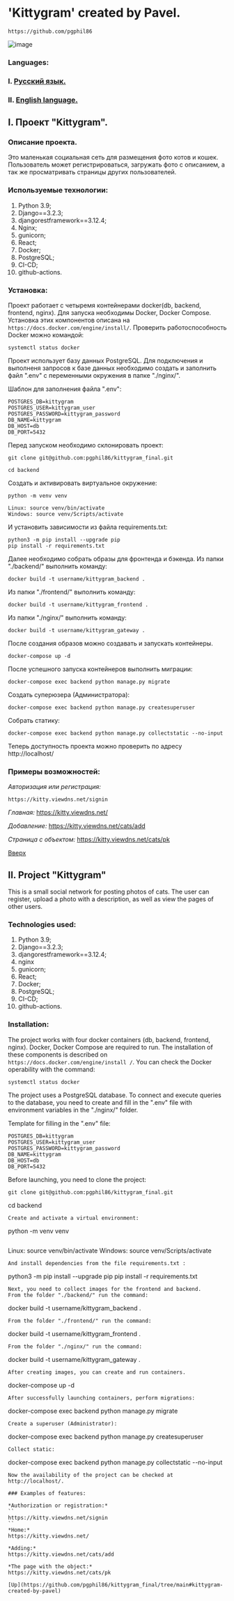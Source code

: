# 'Kittygram' created by Pavel.
```
https://github.com/pgphil86
```

![image](https://img.shields.io/badge/Python-FFD43B?style=for-the-badge&logo=python&logoColor=blue)

### Languages:
### I. [Русский язык.](https://github.com/pgphil86/kittygram_final/tree/main#i-проект-kittygram)
### II. [English language.](https://github.com/pgphil86/kittygram_final/tree/main#ii-project-kittygram)

## I. Проект "Kittygram".

### Описание проекта.

Это маленькая социальная сеть для размещения фото котов и кошек. Пользователь может регистрироваться, загружать фото с описанием, а так же просматривать страницы других пользователей. 

### Используемые технологии:
1. Python 3.9;
1. Django==3.2.3;
1. djangorestframework==3.12.4;
1. Nginx;
1. gunicorn;
1. React;
1. Docker;
1. PostgreSQL;
1. CI-CD;
1. github-actions.

### Установка:
Проект работает с четыремя контейнерами docker(db, backend, frontend, nginx).
Для запуска необходимы Docker, Docker Compose.
Установка этих компонентов описана на ```https://docs.docker.com/engine/install/```.
Проверить работоспособность Docker можно командой:
```
systemctl status docker
```
Проект использует базу данных PostgreSQL.
Для подключения и выполненя запросов к базе данных необходимо создать и заполнить файл ".env" с переменными окружения в папке "./nginx/".

Шаблон для заполнения файла ".env":
```
POSTGRES_DB=kittygram
POSTGRES_USER=kittygram_user
POSTGRES_PASSWORD=kittygram_password
DB_NAME=kittygram
DB_HOST=db
DB_PORT=5432
```
Перед запуском необходимо склонировать проект:
```
git clone git@github.com:pgphil86/kittygram_final.git
```
```
cd backend
```
Cоздать и активировать виртуальное окружение:
```
python -m venv venv
```
```
Linux: source venv/bin/activate
Windows: source venv/Scripts/activate
```
И установить зависимости из файла requirements.txt:
```
python3 -m pip install --upgrade pip
pip install -r requirements.txt
```
Далее необходимо собрать образы для фронтенда и бэкенда.
Из папки "./backend/" выполнить команду:
```
docker build -t username/kittygram_backend .
```
Из папки "./frontend/" выполнить команду:
```
docker build -t username/kittygram_frontend .
```
Из папки "./nginx/" выполнить команду:
```
docker build -t username/kittygram_gateway .
```
После создания образов можно создавать и запускать контейнеры.
```
docker-compose up -d
```
После успешного запуска контейнеров выполнить миграции:
```
docker-compose exec backend python manage.py migrate
```
Создать суперюзера (Администратора):
```
docker-compose exec backend python manage.py createsuperuser
```
Собрать статику:
```
docker-compose exec backend python manage.py collectstatic --no-input
```
Теперь доступность проекта можно проверить по адресу http://localhost/
### Примеры возможностей:

*Авторизация или регистрация:*
```
https://kitty.viewdns.net/signin
```
*Главная:*
https://kitty.viewdns.net/

*Добавление:*
https://kitty.viewdns.net/cats/add

*Страница с объектом:*
https://kitty.viewdns.net/cats/pk

[Вверх](https://github.com/pgphil86/kittygram_final/tree/main#kittygram-created-by-pavel)

## II. Project "Kittygram"

This is a small social network for posting photos of cats. The user can register, upload a photo with a description, as well as view the pages of other users.

### Technologies used:
1. Python 3.9;
1. Django==3.2.3;
1. djangorestframework==3.12.4;
1. nginx
1. gunicorn;
1. React;
1. Docker;
1. PostgreSQL;
1. CI-CD;
1. github-actions.

### Installation:
The project works with four docker containers (db, backend, frontend, nginx).
Docker, Docker Compose are required to run.
The installation of these components is described on ```https://docs.docker.com/engine/install /```.
You can check the Docker operability with the command:
```
systemctl status docker
```
The project uses a PostgreSQL database.
To connect and execute queries to the database, you need to create and fill in the ".env" file with environment variables in the "./nginx/" folder.

Template for filling in the ".env" file:
```
POSTGRES_DB=kittygram
POSTGRES_USER=kittygram_user
POSTGRES_PASSWORD=kittygram_password
DB_NAME=kittygram
DB_HOST=db
DB_PORT=5432
```
Before launching, you need to clone the project:
```
git clone git@github.com:pgphil86/kittygram_final.git

```
cd backend
```
Create and activate a virtual environment:
```
python -m venv venv
```
```
Linux: source venv/bin/activate
Windows: source venv/Scripts/activate
```
And install dependencies from the file requirements.txt :
```
python3 -m pip install --upgrade pip
pip install -r requirements.txt
```
Next, you need to collect images for the frontend and backend.
From the folder "./backend/" run the command:
```
docker build -t username/kittygram_backend .
```
From the folder "./frontend/" run the command:
```
docker build -t username/kittygram_frontend .
```
From the folder "./nginx/" run the command:
```
docker build -t username/kittygram_gateway .
```
After creating images, you can create and run containers.
```
docker-compose up -d
```
After successfully launching containers, perform migrations:
```
docker-compose exec backend python manage.py migrate
```
Create a superuser (Administrator):
```
docker-compose exec backend python manage.py createsuperuser
```
Collect static:
```
docker-compose exec backend python manage.py collectstatic --no-input
```
Now the availability of the project can be checked at http://localhost/.

### Examples of features:

*Authorization or registration:*
``
https://kitty.viewdns.net/signin
``
*Home:*
https://kitty.viewdns.net/

*Adding:*
https://kitty.viewdns.net/cats/add

*The page with the object:*
https://kitty.viewdns.net/cats/pk

[Up](https://github.com/pgphil86/kittygram_final/tree/main#kittygram-created-by-pavel)

